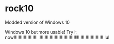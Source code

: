 # rock10
Modded version of Windows 10


Windows 10 but more usable!
Try it now!!!!!!!!!!!!!!!!!!!!!!!!!!!!!!!!!!!!!!!!!!!!!!!!!!!!!!!!!!!!!!!!!!!!!!!!
lul
